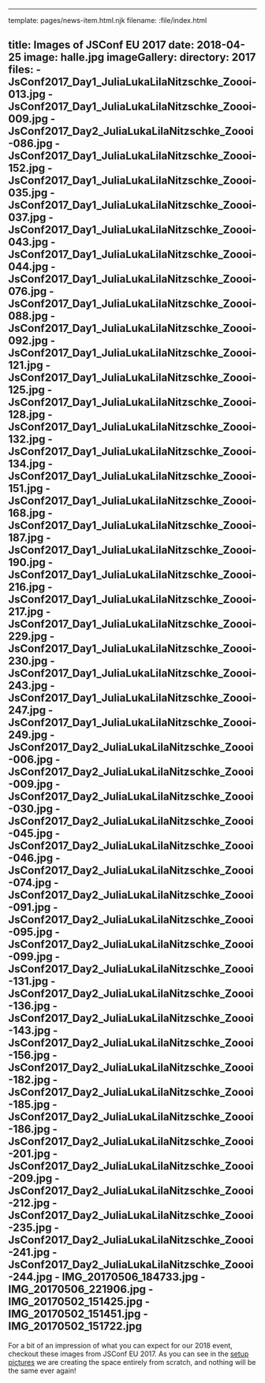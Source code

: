 ----
template: pages/news-item.html.njk
filename: :file/index.html

title: Images of JSConf EU 2017
date: 2018-04-25
image: halle.jpg
imageGallery:
  directory: 2017
  files:
    - JsConf2017_Day1_JuliaLukaLilaNitzschke_Zoooi-013.jpg
    - JsConf2017_Day1_JuliaLukaLilaNitzschke_Zoooi-009.jpg
    - JsConf2017_Day2_JuliaLukaLilaNitzschke_Zoooi-086.jpg
    - JsConf2017_Day1_JuliaLukaLilaNitzschke_Zoooi-152.jpg
    - JsConf2017_Day1_JuliaLukaLilaNitzschke_Zoooi-035.jpg
    - JsConf2017_Day1_JuliaLukaLilaNitzschke_Zoooi-037.jpg
    - JsConf2017_Day1_JuliaLukaLilaNitzschke_Zoooi-043.jpg
    - JsConf2017_Day1_JuliaLukaLilaNitzschke_Zoooi-044.jpg
    - JsConf2017_Day1_JuliaLukaLilaNitzschke_Zoooi-076.jpg
    - JsConf2017_Day1_JuliaLukaLilaNitzschke_Zoooi-088.jpg
    - JsConf2017_Day1_JuliaLukaLilaNitzschke_Zoooi-092.jpg
    - JsConf2017_Day1_JuliaLukaLilaNitzschke_Zoooi-121.jpg
    - JsConf2017_Day1_JuliaLukaLilaNitzschke_Zoooi-125.jpg
    - JsConf2017_Day1_JuliaLukaLilaNitzschke_Zoooi-128.jpg
    - JsConf2017_Day1_JuliaLukaLilaNitzschke_Zoooi-132.jpg
    - JsConf2017_Day1_JuliaLukaLilaNitzschke_Zoooi-134.jpg
    - JsConf2017_Day1_JuliaLukaLilaNitzschke_Zoooi-151.jpg
    - JsConf2017_Day1_JuliaLukaLilaNitzschke_Zoooi-168.jpg
    - JsConf2017_Day1_JuliaLukaLilaNitzschke_Zoooi-187.jpg
    - JsConf2017_Day1_JuliaLukaLilaNitzschke_Zoooi-190.jpg
    - JsConf2017_Day1_JuliaLukaLilaNitzschke_Zoooi-216.jpg
    - JsConf2017_Day1_JuliaLukaLilaNitzschke_Zoooi-217.jpg
    - JsConf2017_Day1_JuliaLukaLilaNitzschke_Zoooi-229.jpg
    - JsConf2017_Day1_JuliaLukaLilaNitzschke_Zoooi-230.jpg
    - JsConf2017_Day1_JuliaLukaLilaNitzschke_Zoooi-243.jpg
    - JsConf2017_Day1_JuliaLukaLilaNitzschke_Zoooi-247.jpg
    - JsConf2017_Day1_JuliaLukaLilaNitzschke_Zoooi-249.jpg
    - JsConf2017_Day2_JuliaLukaLilaNitzschke_Zoooi-006.jpg
    - JsConf2017_Day2_JuliaLukaLilaNitzschke_Zoooi-009.jpg
    - JsConf2017_Day2_JuliaLukaLilaNitzschke_Zoooi-030.jpg
    - JsConf2017_Day2_JuliaLukaLilaNitzschke_Zoooi-045.jpg
    - JsConf2017_Day2_JuliaLukaLilaNitzschke_Zoooi-046.jpg
    - JsConf2017_Day2_JuliaLukaLilaNitzschke_Zoooi-074.jpg
    - JsConf2017_Day2_JuliaLukaLilaNitzschke_Zoooi-091.jpg
    - JsConf2017_Day2_JuliaLukaLilaNitzschke_Zoooi-095.jpg
    - JsConf2017_Day2_JuliaLukaLilaNitzschke_Zoooi-099.jpg
    - JsConf2017_Day2_JuliaLukaLilaNitzschke_Zoooi-131.jpg
    - JsConf2017_Day2_JuliaLukaLilaNitzschke_Zoooi-136.jpg
    - JsConf2017_Day2_JuliaLukaLilaNitzschke_Zoooi-143.jpg
    - JsConf2017_Day2_JuliaLukaLilaNitzschke_Zoooi-156.jpg
    - JsConf2017_Day2_JuliaLukaLilaNitzschke_Zoooi-182.jpg
    - JsConf2017_Day2_JuliaLukaLilaNitzschke_Zoooi-185.jpg
    - JsConf2017_Day2_JuliaLukaLilaNitzschke_Zoooi-186.jpg
    - JsConf2017_Day2_JuliaLukaLilaNitzschke_Zoooi-201.jpg
    - JsConf2017_Day2_JuliaLukaLilaNitzschke_Zoooi-209.jpg
    - JsConf2017_Day2_JuliaLukaLilaNitzschke_Zoooi-212.jpg
    - JsConf2017_Day2_JuliaLukaLilaNitzschke_Zoooi-235.jpg
    - JsConf2017_Day2_JuliaLukaLilaNitzschke_Zoooi-241.jpg
    - JsConf2017_Day2_JuliaLukaLilaNitzschke_Zoooi-244.jpg
    - IMG_20170506_184733.jpg
    - IMG_20170506_221906.jpg
    - IMG_20170502_151425.jpg
    - IMG_20170502_151451.jpg
    - IMG_20170502_151722.jpg
----

For a bit of an impression of what you can expect for our 2018 event, checkout these images from JSConf EU 2017. As you can see in the [setup pictures](#IMG_20170502_151425.jpg) we are creating the space entirely from scratch, and nothing will be the same ever again!